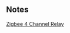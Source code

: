 <!-- Notes BEGIN: You can edit here. Add "## Notes" headline if not already present. -->
## Notes
[Zigbee 4 Channel Relay](https://www.tindie.com/products/a_lab_technology/zigbee-4-channel-relay/)
<!-- Notes END: Do not edit below this line -->
